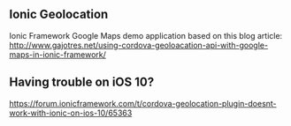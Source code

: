 ## Ionic Geolocation

Ionic Framework Google Maps demo application based on this blog article: http://www.gajotres.net/using-cordova-geoloacation-api-with-google-maps-in-ionic-framework/

## Having trouble on iOS 10?
https://forum.ionicframework.com/t/cordova-geolocation-plugin-doesnt-work-with-ionic-on-ios-10/65363
